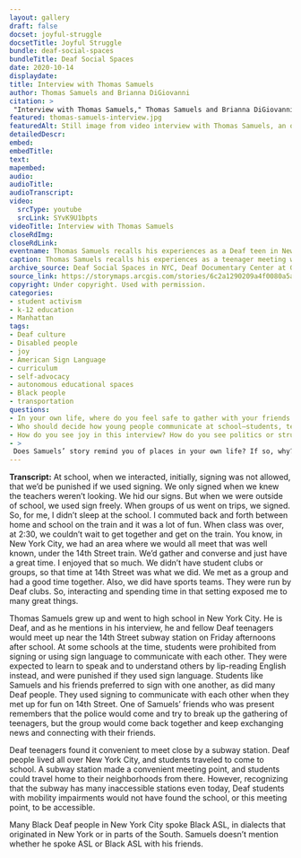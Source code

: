 ```yaml
--- 
layout: gallery
draft: false
docset: joyful-struggle
docsetTitle: Joyful Struggle
bundle: deaf-social-spaces
bundleTitle: Deaf Social Spaces
date: 2020-10-14
displaydate: 
title: Interview with Thomas Samuels
author: Thomas Samuels and Brianna DiGiovanni
citation: >
 "Interview with Thomas Samuels," Thomas Samuels and Brianna DiGiovanni, in New York City Civil Rights History Project, Accessed: [Month Day, Year], https://nyccivilrightshistory.org/gallery/thomas-samuels-interview.
featured: thomas-samuels-interview.jpg
featuredAlt: Still image from video interview with Thomas Samuels, an older Black man, who signs.
detailedDescr: 
embed: 
embedTitle: 
text: 
mapembed: 
audio: 
audioTitle: 
audioTranscript: 
video: 
  srcType: youtube
  srcLink: SYvK9U1bpts
videoTitle: Interview with Thomas Samuels
closeRdImg: 
closeRdLink: 
eventname: Thomas Samuels recalls his experiences as a Deaf teen in New York City.
caption: Thomas Samuels recalls his experiences as a teenager meeting with fellow Deaf teens on 14th Street in Manhattan.
archive_source: Deaf Social Spaces in NYC, Deaf Documentary Center at Gallaudet University
source_link: https://storymaps.arcgis.com/stories/6c2a1290209a4f0080a5acc3e286e314
copyright: Under copyright. Used with permission.
categories: 
- student activism
- k-12 education
- Manhattan
tags: 
- Deaf culture
- Disabled people
- joy
- American Sign Language
- curriculum
- self-advocacy
- autonomous educational spaces
- Black people
- transportation
questions: 
- In your own life, where do you feel safe to gather with your friends and communicate as you choose? What meaning does that space hold for you? 
- Who should decide how young people communicate at school—students, teachers, parents, or someone else?
- How do you see joy in this interview? How do you see politics or struggle? 
- >
 Does Samuels’ story remind you of places in your own life? If so, why? (Try to explain using a “because” statement, like “This reminds me of _______ because ________.”)
--- 
```


**Transcript:** At school, when we interacted, initially, signing was not allowed, that we’d be punished if we used signing. We only signed when we knew the teachers weren’t looking. We hid our signs. But when we were outside of school, we used sign freely. When groups of us went on trips, we signed. So, for me, I didn’t sleep at the school. I commuted back and forth between home and school on the train and it was a lot of fun. When class was over, at 2:30, we couldn’t wait to get together and get on the train. You know, in New York City, we had an area where we would all meet that was well known, under the 14th Street train. We’d gather and converse and just have a great time. I enjoyed that so much. We didn’t have student clubs or groups, so that time at 14th Street was what we did. We met as a group and had a good time together. Also, we did have sports teams. They were run by Deaf clubs. So, interacting and spending time in that setting exposed me to many great things.

Thomas Samuels grew up and went to high school in New York City. He is Deaf, and as he mentions in his interview, he and fellow Deaf teenagers would meet up near the 14th Street subway station on Friday afternoons after school. At some schools at the time, students were prohibited from signing or using sign language to communicate with each other. They were expected to learn to speak and to understand others by lip-reading English instead, and were punished if they used sign language. Students like Samuels and his friends preferred to sign with one another, as did many Deaf people. They used signing to communicate with each other when they met up for fun on 14th Street. One of Samuels’ friends who was present remembers that the police would come and try to break up the gathering of teenagers, but the group would come back together and keep exchanging news and connecting with their friends.

Deaf teenagers found it convenient to meet close by a subway station. Deaf people lived all over New York City, and students traveled to come to school. A subway station made a convenient meeting point, and students could travel home to their neighborhoods from there. However, recognizing that the subway has many inaccessible stations even today, Deaf students with mobility impairments would not have found the school, or this meeting point, to be accessible.

Many Black Deaf people in New York City spoke Black ASL, in dialects that originated in New York or in parts of the South. Samuels doesn’t mention whether he spoke ASL or Black ASL with his friends.

